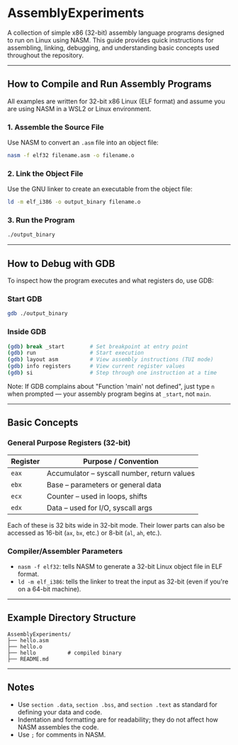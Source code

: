 # AssemblyExperiments

A collection of simple x86 (32-bit) assembly language programs designed to run on Linux using NASM. This guide provides quick instructions for assembling, linking, debugging, and understanding basic concepts used throughout the repository.

---

## How to Compile and Run Assembly Programs

All examples are written for 32-bit x86 Linux (ELF format) and assume you are using NASM in a WSL2 or Linux environment.

### 1. Assemble the Source File

Use NASM to convert an `.asm` file into an object file:

```bash
nasm -f elf32 filename.asm -o filename.o
```

### 2. Link the Object File

Use the GNU linker to create an executable from the object file:

```bash
ld -m elf_i386 -o output_binary filename.o
```

### 3. Run the Program

```bash
./output_binary
```

---

## How to Debug with GDB

To inspect how the program executes and what registers do, use GDB:

### Start GDB

```bash
gdb ./output_binary
```

### Inside GDB

```bash
(gdb) break _start        # Set breakpoint at entry point
(gdb) run                 # Start execution
(gdb) layout asm          # View assembly instructions (TUI mode)
(gdb) info registers      # View current register values
(gdb) si                  # Step through one instruction at a time
```

Note: If GDB complains about "Function 'main' not defined", just type `n` when prompted — your assembly program begins at `_start`, not `main`.

---

## Basic Concepts

### General Purpose Registers (32-bit)

| Register | Purpose / Convention            |
|----------|----------------------------------|
| `eax`    | Accumulator – syscall number, return values |
| `ebx`    | Base – parameters or general data |
| `ecx`    | Counter – used in loops, shifts    |
| `edx`    | Data – used for I/O, syscall args   |

Each of these is 32 bits wide in 32-bit mode. Their lower parts can also be accessed as 16-bit (`ax`, `bx`, etc.) or 8-bit (`al`, `ah`, etc.).

### Compiler/Assembler Parameters

- `nasm -f elf32`: tells NASM to generate a 32-bit Linux object file in ELF format.
- `ld -m elf_i386`: tells the linker to treat the input as 32-bit (even if you're on a 64-bit machine).

---

## Example Directory Structure

```text
AssemblyExperiments/
├── hello.asm
├── hello.o
├── hello          # compiled binary
├── README.md
```

---

## Notes

- Use `section .data`, `section .bss`, and `section .text` as standard for defining your data and code.
- Indentation and formatting are for readability; they do not affect how NASM assembles the code.
- Use `;` for comments in NASM.
